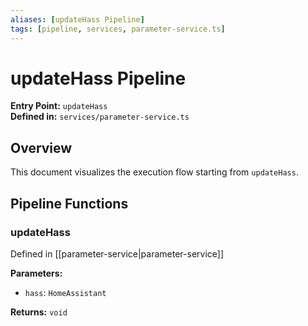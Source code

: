 ```yaml
---
aliases: [updateHass Pipeline]
tags: [pipeline, services, parameter-service.ts]
---
```


# updateHass Pipeline

**Entry Point:** `updateHass`  
**Defined in:** `services/parameter-service.ts`  

## Overview

This document visualizes the execution flow starting from `updateHass`.

## Pipeline Functions

### updateHass

Defined in [[parameter-service|parameter-service]]

**Parameters:**

- `hass`: `HomeAssistant`

**Returns:** `void`

